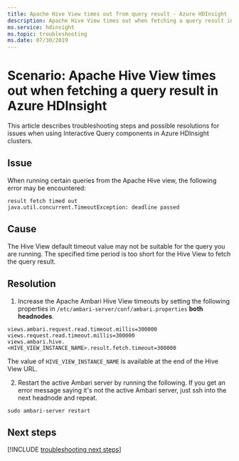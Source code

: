 ```yaml
---
title: Apache Hive View times out from query result - Azure HDInsight
description: Apache Hive View times out when fetching a query result in Azure HDInsight
ms.service: hdinsight
ms.topic: troubleshooting
ms.date: 07/30/2019
---
```


# Scenario: Apache Hive View times out when fetching a query result in Azure HDInsight

This article describes troubleshooting steps and possible resolutions for issues when using Interactive Query components in Azure HDInsight clusters.

## Issue

When running certain queries from the Apache Hive view, the following error may be encountered:

```
result fetch timed out
java.util.concurrent.TimeoutException: deadline passed
```

## Cause

The Hive View default timeout value may not be suitable for the query you are running. The specified time period is too short for the Hive View to fetch the query result.

## Resolution

1. Increase the Apache Ambari Hive View timeouts by setting the following properties in `/etc/ambari-server/conf/ambari.properties` **both headnodes**.
  ```
  views.ambari.request.read.timeout.millis=300000
  views.request.read.timeout.millis=300000
  views.ambari.hive.<HIVE_VIEW_INSTANCE_NAME>.result.fetch.timeout=300000
  ```
  The value of `HIVE_VIEW_INSTANCE_NAME` is available at the end of the Hive View URL.

2. Restart the active Ambari server by running the following. If you get an error message saying it's not the active Ambari server, just ssh into the next headnode and repeat.
  ```
  sudo ambari-server restart
  ```

## Next steps

[!INCLUDE [troubleshooting next steps](../includes/hdinsight-troubleshooting-next-steps.md)]
